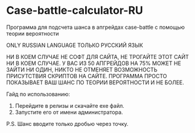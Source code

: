# Case-battle-calculator-RU
Программа для подсчета шанса в апгрейдах case-battle с помощью теории вероятности

ONLY RUSSIAN LANGUAGE
ТОЛЬКО РУССКИЙ ЯЗЫК

НИ В КОЕМ СЛУЧАЕ НЕ СОФТ ДЛЯ САЙТА, НЕ ТРОГАЙТЕ ЭТОТ САЙТ НИ В КОЕМ СЛУЧАЕ. У ВАС ИЗ 50 АПГРЕЙДОВ НА 75% МОЖЕТ НЕ ЗАЙТИ НИ ОДИН, НИКТО НЕ ОТМЕНЯЕТ ВОЗМОЖНОСТЬ ПРИСУТСТВИЯ СКРИПТОВ НА САЙТЕ. ПРОГРАММА ПРОСТО ПОКАЗЫВАЕТ ВАШ ШАНС ПО ТЕОРИИ ВЕРОЯТНОСТИ И НЕ БОЛЕЕ.

Гайд по использованию:

1. Перейдите в релизы и скачайте exe файл.
2. Запустите его от имени администратора.

P.S. Шанс вводите только дробью через точку.
